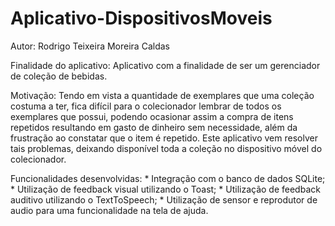 Aplicativo-DispositivosMoveis
=========

Autor:
	Rodrigo Teixeira Moreira Caldas

Finalidade do aplicativo: 
	Aplicativo com a finalidade de ser um gerenciador de coleção de bebidas.
	
Motivação: 
	Tendo em vista a quantidade de exemplares que uma coleção costuma a ter, 
	fica difícil para o colecionador lembrar de todos os exemplares que possui, 
	podendo ocasionar assim a compra de itens repetidos resultando em gasto de dinheiro sem necessidade, 
	além da frustração ao constatar que o item é repetido. Este aplicativo vem resolver tais problemas, 
	deixando disponível toda a coleção no dispositivo móvel do colecionador.
	
Funcionalidades desenvolvidas:
	* Integração com o banco de dados SQLite;
	* Utilização de feedback visual utilizando o Toast;
	* Utilização de feedback auditivo utilizando o TextToSpeech;
	* Utilização de sensor e reprodutor de audio para uma funcionalidade na tela de ajuda.